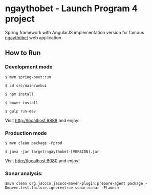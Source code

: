 # ngaythobet - Launch Program 4 project

Spring framework with AngularJS implementation version for famous [ngaythobet](http://kmsbet.appspot.com/) web application

## How to Run

### Development mode

    $ mvn spring-boot:run
    
    $ cd src/main/webui
    
    $ npm install
    
    $ bower install
    
    $ gulp run-dev

Visit [http://localhost:8888](http://localhost:8888) and enjoy!

### Production mode
    
    $ mvn clean package -Pprod
    
    $ java -jar target/ngaythobet-[VERSION].jar
    
Visit [http://localhost:8080](http://localhost:8080) and enjoy!

### Sonar analysis:
    $mvn clean org.jacoco:jacoco-maven-plugin:prepare-agent package -Dmaven.test.failure.ignore=true sonar:sonar -Plaunch